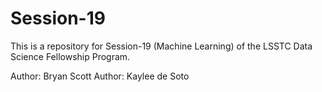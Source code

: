 # Session-19
This is a repository for Session-19 (Machine Learning) of the LSSTC Data Science Fellowship Program. 

Author: Bryan Scott
Author: Kaylee de Soto
